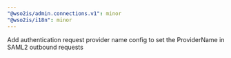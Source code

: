 ```yaml
---
"@wso2is/admin.connections.v1": minor
"@wso2is/i18n": minor
---
```


Add authentication request provider name config to set the ProviderName in SAML2 outbound requests
